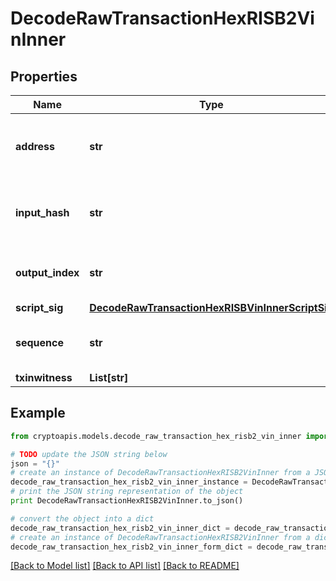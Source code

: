 # DecodeRawTransactionHexRISB2VinInner


## Properties
Name | Type | Description | Notes
------------ | ------------- | ------------- | -------------
**address** | **str** | Represents the address which send/receive the amount. | [optional] 
**input_hash** | **str** | Represents the transaction inputs&#39; indentifier. | [optional] 
**output_index** | **str** | Defines the output index of a transaction. | [optional] 
**script_sig** | [**DecodeRawTransactionHexRISBVinInnerScriptSig**](DecodeRawTransactionHexRISBVinInnerScriptSig.md) |  | 
**sequence** | **str** | Represents the script sequence number. | [optional] 
**txinwitness** | **List[str]** |  | [optional] 

## Example

```python
from cryptoapis.models.decode_raw_transaction_hex_risb2_vin_inner import DecodeRawTransactionHexRISB2VinInner

# TODO update the JSON string below
json = "{}"
# create an instance of DecodeRawTransactionHexRISB2VinInner from a JSON string
decode_raw_transaction_hex_risb2_vin_inner_instance = DecodeRawTransactionHexRISB2VinInner.from_json(json)
# print the JSON string representation of the object
print DecodeRawTransactionHexRISB2VinInner.to_json()

# convert the object into a dict
decode_raw_transaction_hex_risb2_vin_inner_dict = decode_raw_transaction_hex_risb2_vin_inner_instance.to_dict()
# create an instance of DecodeRawTransactionHexRISB2VinInner from a dict
decode_raw_transaction_hex_risb2_vin_inner_form_dict = decode_raw_transaction_hex_risb2_vin_inner.from_dict(decode_raw_transaction_hex_risb2_vin_inner_dict)
```
[[Back to Model list]](../README.md#documentation-for-models) [[Back to API list]](../README.md#documentation-for-api-endpoints) [[Back to README]](../README.md)


